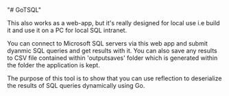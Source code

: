 "# GoTSQL" 

This also works as a web-app, but it's really designed for local use i.e build it and use it on a PC for local SQL intranet.

You can connect to Microsoft SQL servers via this web app and submit dyanmic SQL queries and get results with it.
You can also save any results to CSV file contained within 'outputsaves' folder which is generated within the folder the application is kept. 

The purpose of this tool is to show that you can use reflection to deserialize the results of SQL queries dynamically using Go.
